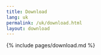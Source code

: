 ```yaml
---
title: Download
lang: uk
permalink: /uk/download.html
layout: download
---
```


{% include pages/download.md %}
